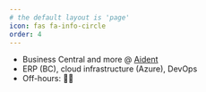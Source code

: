 ```yaml
---
# the default layout is 'page'
icon: fas fa-info-circle
order: 4
---
```


* Business Central and more @ [Aident](https://www.aident.de/)
* ERP (BC), cloud infrastructure (Azure), DevOps
* Off-hours: 🚵🤼

